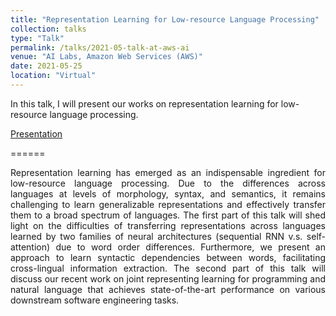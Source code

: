 ```yaml
---
title: "Representation Learning for Low-resource Language Processing"
collection: talks
type: "Talk"
permalink: /talks/2021-05-talk-at-aws-ai
venue: "AI Labs, Amazon Web Services (AWS)"
date: 2021-05-25
location: "Virtual"
---
```


In this talk, I will present our works on representation learning for low-resource language processing.

[Presentation](https://drive.google.com/file/d/1umNya4QBZCm5F0cEwgXM37ty7AXwdEfq/view?usp=sharing)

======

<p align="justify">
  Representation learning has emerged as an indispensable ingredient for low-resource language processing. Due to the differences across languages at levels 
  of morphology, syntax, and semantics, it remains challenging to learn generalizable representations and effectively transfer them to a broad spectrum of 
  languages. The first part of this talk will shed light on the difficulties of transferring representations across languages learned by two families of neural 
  architectures (sequential RNN v.s. self-attention) due to word order differences. Furthermore, we present an approach to learn syntactic dependencies between 
  words, facilitating cross-lingual information extraction. The second part of this talk will discuss our recent work on joint representing learning for 
  programming and natural language that achieves state-of-the-art performance on various downstream software engineering tasks.  
</p>

